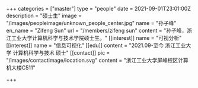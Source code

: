 +++
categories = ["master"]
type = "people"
date = 2021-09-01T23:01:00Z
description = "硕士生"
image = "/images/peopleimage/unknown_people_center.jpg"
name = "孙子峰"
en_name = "Zifeng Sun"
url = "/members/zifeng sun"
content = "孙子峰，浙江工业大学计算机科学与技术学院硕士生。"
[[interest]]
name = "可视分析"
[[interest]]
name = "信息可视化"
[[edu]]
content = "2021.09-至今 浙江工业大学 计算机科学与技术 硕士"
[[contact]]
pic = "/images/contactimage/location.svg"
content = "浙江工业大学屏峰校区计算机大楼C511"

+++